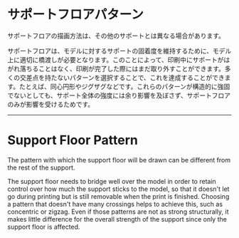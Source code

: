 サポートフロアパターン
====
サポートフロアの描画方法は、その他のサポートとは異なる場合があります。

サポートフロアは、モデルに対するサポートの固着度を維持するために、モデル上に適切に橋渡しが必要となります。このことによって、印刷中にサポートがはがれ落ちることはなく、印刷が完了した際にはまだ取り外すことができます。多くの交差点を持たないパターンを選択することで、これを達成することができます。たとえば、同心円形やジグザグなどです。これらのパターンが構造的に強固でないとしても、サポート全体の強度には余り影響を及ぼさず、サポートフロアのみが影響を受けるためです。

---

Support Floor Pattern
====
The pattern with which the support floor will be drawn can be different from the rest of the support.

The support floor needs to bridge well over the model in order to retain control over how much the support sticks to the model, so that it doesn't let go during printing but is still removable when the print is finished. Choosing a pattern that doesn't have many crossings helps to achieve this, such as concentric or zigzag. Even if those patterns are not as strong structurally, it makes little difference for the overall strength of the support since only the support floor is affected.